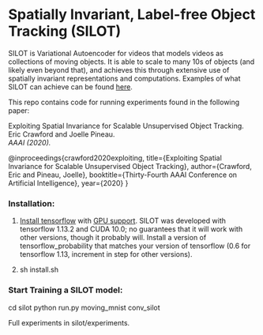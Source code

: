 # Spatially Invariant, Label-free Object Tracking (SILOT)

SILOT is Variational Autoencoder for videos that models videos as collections
of moving objects. It is able to scale to many 10s of objects (and likely even
beyond that), and achieves this through extensive use of spatially invariant
representations and computations.
Examples of what SILOT can achieve can be found [here](https://sites.google.com/view/silot).

This repo contains code for running experiments found in the following paper:

Exploiting Spatial Invariance for Scalable Unsupervised Object Tracking.  
Eric Crawford and Joelle Pineau.  
*AAAI (2020).*

@inproceedings{crawford2020exploiting,
  title={Exploiting Spatial Invariance for Scalable Unsupervised Object Tracking},
  author={Crawford, Eric and Pineau, Joelle},
  booktitle={Thirty-Fourth AAAI Conference on Artificial Intelligence},
  year={2020}
}

###  Installation:
1. [Install tensorflow](https://www.tensorflow.org/install/) with [GPU support](https://www.tensorflow.org/install/gpu).
   SILOT was developed with tensorflow 1.13.2 and CUDA 10.0; no guarantees that it will work
   with other versions, though it probably will. Install a version of
   tensorflow_probability that matches your version of tensorflow (0.6 for tensorflow 1.13, increment in step for other versions).

2. sh install.sh

### Start Training a SILOT model:
cd silot
python run.py moving_mnist conv_silot

Full experiments in silot/experiments.

